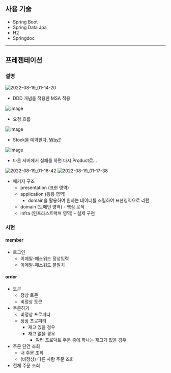 ## 사용 기술
- Spring Boot
- Spring Data Jpa
- H2
- Springdoc

---
## 프레젠테이션
### 설명
![2022-08-19_01-14-20](https://user-images.githubusercontent.com/59721293/185443908-f2e7cd20-71d8-46b9-bb82-f33fdeb36e11.jpg)
- DDD 개념을 적용한 MSA 적용

![image](https://user-images.githubusercontent.com/59721293/185558132-f466bd9c-64b1-4f03-9122-3c638561114b.png)
- 요청 흐름

![image](https://user-images.githubusercontent.com/59721293/185558880-521fac3f-913a-4d2d-affe-f53894c0f48f.png)
- Stock을 예약한다, [Why?](https://github.com/kyupid/wt-2-week/issues/1#issuecomment-1220311205)

![image](https://user-images.githubusercontent.com/59721293/185560047-1610b395-54f0-43bd-8479-89d298b2b510.png)
- 다른 서버에서 실패를 하면 다시 Product로...


![2022-08-19_01-16-42](https://user-images.githubusercontent.com/59721293/185444364-9a1e521c-3c2f-422d-8843-5a4ce7626d70.jpg)
![2022-08-19_01-17-38](https://user-images.githubusercontent.com/59721293/185444549-d29a1c7c-918c-4e6a-8203-7aec001c0380.jpg)
- 패키지 구조
    - presentation (표현 영역)
    - application (응용 영역)
      - domain을 활용하여 원하는 데이터를 조립하여 표현영역으로 리턴
    - domain (도메인 영역) - 핵심 로직
    - infra (인프라스트럭쳐 영역) - 실제 구현

### 시현
#### member
- 로그인
  - 이메일-패스워드 정상입력
  - 이메일-패스워드 불일치

#### order
- 토큰
  - 정상 토큰
  - 비정상 토큰
- 주문하기
  - 비정상 프로퍼티 
  - 정상 프로퍼티
    - 재고 있을 경우
    - 재고 없을 경우
      - 여러 프로덕트 주문 중에 하나는 재고가 없을 경우
- 주문 단건 조회
  - 내 주문 조회
  - (비정상) 다른 사람 주문 조회
- 전체 주문 조회

